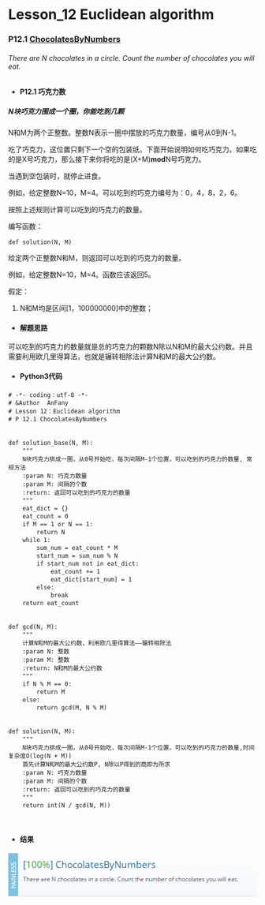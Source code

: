 # Lesson_12 Euclidean algorithm



### P12.1 [ChocolatesByNumbers](https://app.codility.com/programmers/lessons/12-euclidean_algorithm/chocolates_by_numbers/) 

###### There are N chocolates in a circle. Count the number of chocolates you will eat.


* #### P12.1 巧克力数


##### N块巧克力围成一个圈，你能吃到几颗

N和M为两个正整数。整数N表示一圈中摆放的巧克力数量，编号从0到N-1。

吃了巧克力，这位置只剩下一个空的包装纸。下面开始说明如何吃巧克力。如果吃的是X号巧克力，那么接下来你将吃的是(X+M)**mod**N号巧克力。

当遇到空包装时，就停止进食。

例如，给定整数N=10，M=4。可以吃到的巧克力编号为：0，4，8，2，6。

按照上述规则计算可以吃到的巧克力的数量。

编写函数：

```
def solution(N, M)
```
给定两个正整数N和M，则返回可以吃到的巧克力的数量。

例如，给定整数N=10，M=4。函数应该返回5。

假定：
  
  1. N和M均是区间[1，100000000]中的整数； 


* #### 解题思路

可以吃到的巧克力的数量就是总的巧克力的颗数N除以N和M的最大公约数。并且需要利用欧几里得算法，也就是辗转相除法计算N和M的最大公约数。


* #### Python3代码

```
# -*- coding：utf-8 -*-
# &Author  AnFany
# Lesson 12：Euclidean algorithm
# P 12.1 ChocolatesByNumbers


def solution_base(N, M):
    """
    N块巧克力排成一圈，从0号开始吃，每次间隔M-1个位置，可以吃到的巧克力的数量, 常规方法
    :param N: 巧克力数量
    :param M: 间隔的个数
    :return: 返回可以吃到的巧克力的数量
    """
    eat_dict = {}
    eat_count = 0
    if M == 1 or N == 1:
        return N
    while 1:
        sum_num = eat_count * M
        start_num = sum_num % N
        if start_num not in eat_dict:
            eat_count += 1
            eat_dict[start_num] = 1
        else:
            break
    return eat_count


def gcd(N, M):
    """
    计算N和M的最大公约数，利用欧几里得算法——辗转相除法
    :param N: 整数
    :param M: 整数
    :return: N和M的最大公约数
    """
    if N % M == 0:
        return M
    else:
        return gcd(M, N % M)


def solution(N, M):
    """
    N块巧克力排成一圈，从0号开始吃，每次间隔M-1个位置，可以吃到的巧克力的数量,时间复杂度O(log(N + M))
    首先计算N和M的最大公约数P, N除以P得到的商即为所求
    :param N: 巧克力数量
    :param M: 间隔的个数
    :return: 返回可以吃到的巧克力的数量
    """
    return int(N / gcd(N, M))



```


* #### 结果



![image](https://github.com/Anfany/Codility-Lessons-By-Python3/blob/master/L12_Euclidean%20algorithm/12.1.png)
